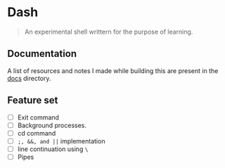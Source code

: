 # Dash

> An experimental shell writtern for the purpose of learning.

## Documentation

A list of resources and notes I made while building this are present in the [docs](/docs) directory.

## Feature set

- [ ] Exit command
- [ ] Background processes.
- [ ] cd command
- [ ] `;, &&, and ||` implementation
- [ ] line continuation using `\`
- [ ] Pipes
